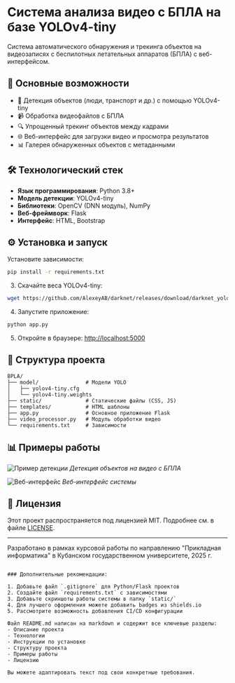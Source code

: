 # Система анализа видео с БПЛА на базе YOLOv4-tiny

Система автоматического обнаружения и трекинга объектов на видеозаписях с беспилотных летательных аппаратов (БПЛА) с веб-интерфейсом.

## 📌 Основные возможности

- 🎯 Детекция объектов (люди, транспорт и др.) с помощью YOLOv4-tiny
- 📹 Обработка видеофайлов с БПЛА
- 🔍 Упрощенный трекинг объектов между кадрами
- 🌐 Веб-интерфейс для загрузки видео и просмотра результатов
- 📊 Галерея обнаруженных объектов с метаданными

## 🛠 Технологический стек

- **Язык программирования**: Python 3.8+
- **Модель детекции**: YOLOv4-tiny
- **Библиотеки**: OpenCV (DNN модуль), NumPy
- **Веб-фреймворк**: Flask
- **Интерфейс**: HTML, Bootstrap

## ⚙️ Установка и запуск

Установите зависимости:
```bash
pip install -r requirements.txt
```

3. Скачайте веса YOLOv4-tiny:
```bash
wget https://github.com/AlexeyAB/darknet/releases/download/darknet_yolo_v4_pre/yolov4-tiny.weights -P model/
```

4. Запустите приложение:
```bash
python app.py
```

5. Откройте в браузере: [http://localhost:5000](http://localhost:5000)

## 📂 Структура проекта

```
BPLA/
├── model/               # Модели YOLO
│   ├── yolov4-tiny.cfg
│   └── yolov4-tiny.weights
├── static/              # Статические файлы (CSS, JS)
├── templates/           # HTML шаблоны
├── app.py               # Основное приложение Flask
├── video_processor.py   # Модуль обработки видео
└── requirements.txt     # Зависимости
```

## 📊 Примеры работы

![Пример детекции](static/detection_example.jpg)
*Детекция объектов на видео с БПЛА*

![Веб-интерфейс](static/web_interface.jpg)
*Веб-интерфейс системы*

## 📝 Лицензия

Этот проект распространяется под лицензией MIT. Подробнее см. в файле [LICENSE](LICENSE).

---

Разработано в рамках курсовой работы по направлению "Прикладная информатика" в Кубанском государственном университете, 2025 г.
```

### Дополнительные рекомендации:

1. Добавьте файл `.gitignore` для Python/Flask проектов
2. Создайте файл `requirements.txt` с зависимостями
3. Добавьте скриншоты работы системы в папку `static/`
4. Для лучшего оформления можете добавить badges из shields.io
5. Рассмотрите возможность добавления CI/CD конфигурации

Файл README.md написан на markdown и содержит все ключевые разделы:
- Описание проекта
- Технологии
- Инструкции по установке
- Структуру проекта
- Примеры работы
- Лицензию

Вы можете адаптировать текст под свои конкретные требования.
